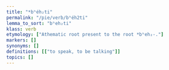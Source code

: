 ```yaml
---
title: "*bʰéh₂ti"
permalink: "/pie/verb/bʰéh2ti"
lemma_to_sort: "bʰeh₂ti"
klass: verb
etymology: ["Athematic root present to the root *bʰeh₂-."]
markers: []
synonyms: []
definitions: [["to speak, to be talking"]]
topics: []
---
```

